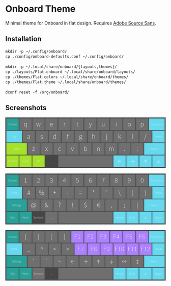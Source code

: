 # Onboard Theme

Minimal theme for Onboard in flat design. Requires [Adobe Source Sans](https://github.com/adobe-fonts/source-sans).

## Installation

```
mkdir -p ~/.config/onboard/
cp ./config/onboard-defaults.conf ~/.config/onboard/

mkdir -p ~/.local/share/onboard/{layouts,themes}/
cp ./layouts/Flat.onboard ~/.local/share/onboard/layouts/
cp ./themes/Flat.colors ~/.local/share/onboard/themes/
cp ./themes/Flat.theme ~/.local/share/onboard/themes/

dconf reset -f /org/onboard/
```

## Screenshots

![](screenshots/1.png)

![](screenshots/2.png)

![](screenshots/3.png)
